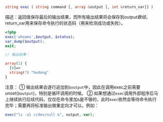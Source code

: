 ```php
string exec ( string command [, array &output [, int &return_var]] )
```

描述：返回值保存最后的输出结果，而所有输出结果将会保存到$output数组，$return_var用来保存命令执行的状态码（用来检测成功或失败）。

```php
<?php
exec('whoami',$output, $status);
var_dump($output);
exit;

// 输出结果：

array(1) {
  [0]=>
  string(7) "hedong"
}
```

注意：
① 输出结果会逐行追加到`$output`中，因此在调用exec之前需要unset(`$output`)，特别是循环调用的时候。
② 如果想通过`exec`调用外部程序后马上继续执行后续代码，仅仅在命令里加`&`是不够的，此时`exec`依然会等待命令执行完毕；需要再将标准输出做重定向才可以，例如：

```php
exec("ls -al >/dev/null &", output, var);
```

